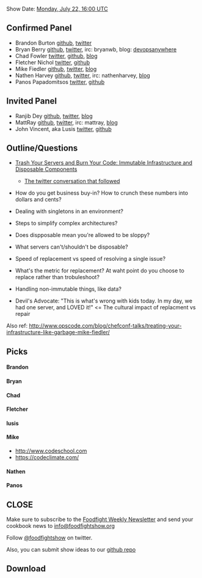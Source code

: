 Show Date:  [Monday, July 22, 16:00 UTC](http://www.timeanddate.com/worldclock/fixedtime.html?msg=Food+Fight+Show+-+Immutable+Infrastructure&iso=20130722T12&p1=1928&ah=1)

Confirmed Panel<a name="panel"></a>
-----
* Brandon Burton [github](http://github.com/solarce), [twitter](https://twitter.com/solarce)
* Bryan Berry [github](http://github.com/bryanwb), [twitter](http://twitter.com/bryanwb), irc: bryanwb, blog: [devopsanywhere](http://devopsanywhere.blogspot.com)
* Chad Fowler [twitter](https://twitter.com/chadfowler), [github](https://github.com/chad), [blog](http://chadfowler.com/)
* Fletcher Nichol [twitter](http://twitter.com/fnichol), [github](https://github.com/fnichol)
* Mike Fiedler [github](http://github.com/miketheman), [twitter](http://twitter.com/mikefiedler), [blog](http://www.miketheman.net)
* Nathen Harvey [github](http://github.com/nathenharvey), [twitter](http://twitter.com/nathenharvey), irc: nathenharvey, [blog](http://nathenharvey.com)
* Panos Papadomitsos [twitter](http://twitter.com/priestjim), [github](https://github.com/priestjim)

Invited Panel<a name="panel"></a>
-----
* Ranjib Dey [github](https://github.com/ranjib), [twitter](https://twitter.com/ranjibdey), [blog](http://ranjib.posterous.com/)
* MattRay [github](http://github.com/mattray), [twitter](http://twitter.com/mattray), irc: mattray, [blog](http://www.leastresistance.net/)
* John Vincent, aka Lusis [twitter](https://twitter.com/#!/lusis), [github](https://github.com/lusis)


Outline/Questions
-----------------

* [Trash Your Servers and Burn Your Code: Immutable Infrastructure and Disposable Components](http://chadfowler.com/blog/2013/06/23/immutable-deployments/)
  * [The twitter conversation that followed](https://twitter.com/fnichol/status/349983597832318976)

* How do you get business buy-in? How to crunch these numbers into dollars and cents?
* Dealing with singletons in an environment?
* Steps to simplify complex architectures?
* Does dispposable mean you're allowed to be sloppy?
* What servers can't/shouldn't be disposable?
* Speed of replacement vs speed of resolving a single issue?
* What's the metric for replacement? At waht point do you choose to replace rather than trobuleshoot?
* Handling non-immutable things, like data?
* Devil's Advocate: "This is what's wrong with kids today. In my day, we had one server, and LOVED it!" <= The cultural impact of replacment vs repair

Also ref: http://www.opscode.com/blog/chefconf-talks/treating-your-infrastructure-like-garbage-mike-fiedler/

Picks<a name="picks"></a>
-----
#### Brandon

#### Bryan

#### Chad

#### Fletcher

#### lusis

#### Mike

- http://www.codeschool.com
- https://codeclimate.com/

#### Nathen

#### Panos 

CLOSE
-----

Make sure to subscribe to the [Foodfight Weekly Newsletter](http://bit.ly/ffsmail) and send your cookbook
news to info@foodfightshow.org

Follow [@foodfightshow](http://twitter.com/foodfightshow) on twitter.

Also, you can submit show ideas to our [github repo](https://github.com/foodfight/showz)



Download
--------
